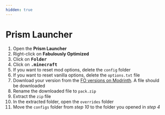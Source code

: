 ```yaml
---
hidden: true
---
```


# Prism Launcher

1. Open the **Prism Launcher**
2. Right-click on **Fabulously Optimized**
3. Click on <kbd>**Folder**</kbd>
4. Click on <kbd>**.minecraft**</kbd>
5. If you want to reset mod options, delete the `config` folder
6. If you want to reset vanilla options, delete the `options.txt` file
7. Download your version from the [FO versions on Modrinth](https://modrinth.com/modpack/fabulously-optimized/versions). A file should be downloaded
8. Rename the downloaded file to `pack.zip`
9. Extract the `zip` file
10. In the extracted folder, open the `overrides` folder
11. Move the `configs` folder from _step 10_ to the folder you opened in _step 4_
